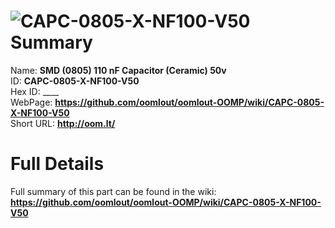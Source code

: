 
![CAPC-0805-X-NF100-V50](https://github.com/oomlout/oomlout-OOMP/blob/master/parts/CAPC-0805-X-NF100-V50/CAPC-0805-X-NF100-V50_420.jpg)   
Summary
=================
  
Name: __SMD (0805) 110 nF Capacitor (Ceramic) 50v__    
ID: __CAPC-0805-X-NF100-V50__   
Hex ID: ____   
WebPage: __https://github.com/oomlout/oomlout-OOMP/wiki/CAPC-0805-X-NF100-V50__   
Short URL: __http://oom.lt/__   

Full Details
==========================
Full summary of this part can be found in the wiki:   
__https://github.com/oomlout/oomlout-OOMP/wiki/CAPC-0805-X-NF100-V50__    

